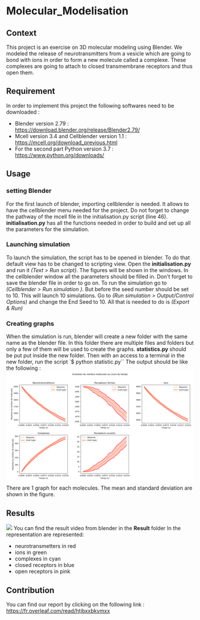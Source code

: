 # Molecular_Modelisation
## Context
This project is an exercise on 3D molecular modeling using Blender.
We modeled the release of neurotransmitters from a vesicle which are going to bond with ions in order to form a new molecule called a complexe. These complexes are going to attach to closed transmembrane receptors and thus open them.

## Requirement
In order to implement this project the following softwares need to be downloaded :
* Blender version 2.79 : https://download.blender.org/release/Blender2.79/
* Mcell version 3.4 and  Cellblender version 1.1 : https://mcell.org/download_previous.html
* For the second part  Python version 3.7 : https://www.python.org/downloads/

## Usage
### setting Blender
For the first launch of blender, importing cellblender is needed. It allows to have the cellblender menu needed for the project.
Do not forget to change the pathway of the mcell file in the initialisation.py script (line 46).
**initialisation.py** has all the functions needed in order to build and set up all the parameters for the simulation.

### Launching simulation
To launch the simulation, the script has to be opened in blender. To do that default view has to be changed to scripting view.
Open the **initialisation.py** and run it *(Text > Run script)*.
The figures will be shown in the windows. In the cellblender window all the parameters should be filled in.
Don't forget to save the blender file in order to go on.
To run the simulation go to *(Cellblender > Run simulation )*. But before the seed number should be set to 10. This will launch 10 simulations. Go to *(Run simulation > Output/Control Options)* and change the End Seed to 10.
All that is needed to do is *(Export & Run)*

### Creating graphs
When the simulation is run, blender will create a new folder with the same name as the blender file. In this folder there are multiple 
files and folders but only a few of them will be used to create the graphs.
**statistics.py** should be put put inside the new folder. 
Then with an access to a terminal in the new folder, run the script `$ python statistic.py``
The output should be like the following : 
![Alt text](Result/result_graph.png?raw=true "Title")
There are 1 graph for each molecules. The mean and standard deviation are shown in the figure.

## Results
![](./Result/result_gif.gif)
You can find the result video from blender in the **Result** folder
In the representation are represented:
* neurotransmetters in red
* ions in green 
* complexes in cyan 
* closed receptors in blue
* open receptors in pink

## Contribution 
You can find our report by clicking on the following link : https://fr.overleaf.com/read/htjbxxbkvmxx

